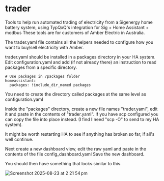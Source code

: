 # trader
Tools to help run automated trading of electricity from a Sigenergy home battery system, using TypQxQ's integration for Sig + Home Assistant + modbus 
These tools are for customers of Amber Electric in Australia.

The trader.yaml file contains all the helpers needed to configure how you want to buy/sell electricity with Amber.

trader.yaml should be installed in a packages directory in your HA system.
Edit configuration.yaml and add (if not already there) an instruction to read packages from a specific directory.

```
# Use packages in /packages folder
homeassistant:
  packages: !include_dir_named packages
```

You need to create the directory called packages at the same level as configuration.yaml

Inside the "packages" directory, create a new file names "trader.yaml", edit it and paste in the contents of "trader.yaml".
If you have scp configured you can copy the file into place instead. (I find I need "scp -O" to send to my HA system).

It might be worth restarting HA to see if anything has broken so far, if all's well continue.

Next create a new dashboard view, edit the raw yaml and paste in the contents of the file config_dashboard.yaml
Save the new dashboard.

You should then have something that looks similar to this

![Screenshot 2025-08-23 at 2 21 54 pm](https://github.com/user-attachments/assets/17e99af5-a259-4335-8d7e-b26d53b32cac)
